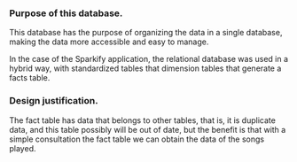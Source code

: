 ### Purpose of this database.

This database has the purpose of organizing the data in a single database, making the data more accessible and easy to manage.


In the case of the Sparkify application, the relational database was used in a hybrid way, with standardized tables that dimension tables that generate a facts table.

                                                                                                                                                                 
### Design justification.

The fact table has data that belongs to other tables, that is, it is duplicate data, and this table possibly will be out of date, but the benefit is that with a simple consultation the fact table we can obtain the data of the songs played.


